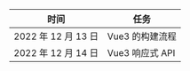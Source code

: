 | 时间                | 任务            |
| ------------------- | --------------- |
| 2022 年 12 月 13 日 | Vue3 的构建流程 |
| 2022 年 12 月 14 日 | Vue3 响应式 API |
